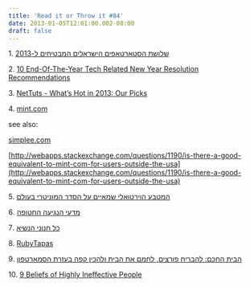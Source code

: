 ```yaml
---
title: 'Read it or Throw it #84'
date: 2013-01-05T12:01:00.002-08:00
draft: false
---
```


  

1. [שלושת הסטארטאפים הישראלים המבטיחים ל-2013](http://www.newsgeek.co.il/the-israeli-startups-of-2013/)

2. [10 End-Of-The-Year Tech Related New Year Resolution Recommendations](http://www.makeuseof.com/tag/10-end-of-the-year-tech-related-new-year-resolution-recommendations/)

3. [NetTuts - What’s Hot in 2013: Our Picks](http://net.tutsplus.com/articles/general/whats-hot-in-2013-our-picks/)

4. [mint.com](https://www.mint.com/)

  

see also:

[simplee.com](http://simplee.com/)

  

[http://webapps.stackexchange.com/questions/1190/is-there-a-good-equivalent-to-mint-com-for-users-outside-the-usa](http://webapps.stackexchange.com/questions/1190/is-there-a-good-equivalent-to-mint-com-for-users-outside-the-usa)

  

5. [המטבע הוירטואלי שמאיים על הסדר המוניטרי בעולם](http://www.calcalist.co.il/markets/articles/0,7340,L-3592081,00.html)

6. [מדעי הנגיעה החטופה](http://www.calcalist.co.il/local/articles/0,7340,L-3587699,00.html)

7. [כל חנוני הנשיא](http://www.calcalist.co.il/local/articles/0,7340,L-3589609,00.html)

8. [RubyTapas](http://devblog.avdi.org/rubytapas/)

9. [הבית החכם: להבריח פורצים, לחמם את הבית ולהכין קפה בעזרת הסמארטפון](http://technation.themarker.com/1.1896889)

10. [9 Beliefs of Highly Ineffective People](http://www.marcandangel.com/2013/01/04/9-beliefs-of-highly-ineffective-people/)
